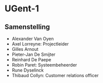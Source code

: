 # UGent-1

## Samenstelling
- Alexander Van Oyen
- Axel Lorreyne: Projectleider
- Gilles Arnout
- Pieter-Jan De Smijter
- Reinhard De Paepe
- Robin Paret: Systeembeheerder
- Rune Dyselinck
- Thibaud Collyn: Customer relations officer
